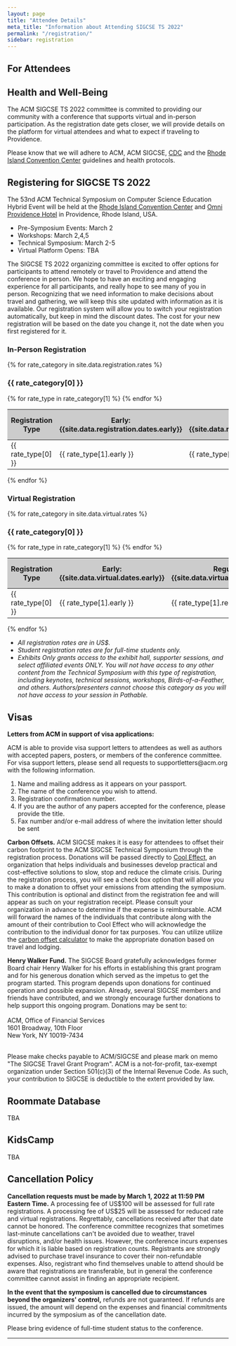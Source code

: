 ```yaml
---
layout: page
title: "Attendee Details"
meta_title: "Information about Attending SIGCSE TS 2022"
permalink: "/registration/"
sidebar: registration
---
```


<a name="registration"></a>


<style>
table tbody tr.odd, table tbody tr.alt, table tbody tr:nth-of-type(odd) {
    background-color: inherit;   /* reset rule in table.sccs */
}

table tbody:only-child tr.odd, table tbody:only-child tr.alt, table tbody:only-child tr:nth-of-type(odd) {
    background-color: #CCC;
}

table.multibody tbody:nth-child(odd) {
  background-color: #CCC;
}

th {
  text-align: center;
}

span.team-heading {
  font-size: 1.1rem;
}

</style>

<!-- Comment out for 2022
## Post-Conference Access to Pathable
The SIGCSE TS 2021 chairs are working with the SIGCSE board to investigate offering post-conference access to the materials in Pathable.  More will be posted and announce as decisions are made.

Note that anyone that already has purchased full registration to the 2021 Technical Symposium (prior to March 20, 2021) will continue to have access to Pathable until March 2022 and can login with the Pathable link in the nav menu above.

<a class="button large radius {{ site.data.registration.registration_button.style }}" href="{{ url }}{{ site.data.registration.registration_button.url }}"{% if site.data.registration.registration_button.url contains 'http' %} target="_blank" {% endif %}>{{ site.data.registration.registration_button.text }}</a>
-->
## For Attendees
 
## Health and Well-Being
The ACM SIGCSE TS 2022 committee is commited to providing our community with a conference that supports virtual and in-person participation.  As the registration date gets closer, we will provide details on the platform for virtual attendees and what to expect if traveling to Providence.

Please know that we will adhere to ACM, ACM SIGCSE, [CDC](https://www.cdc.gov/coronavirus/2019-ncov/your-health/gatherings.html) and the [Rhode Island Convention Center](https://www.riconvention.com/attend-an-event/covid-19-event-updates) guidelines and health protocols. 



## Registering for SIGCSE TS 2022          

The 53nd ACM Technical Symposium on Computer Science Education     
Hybrid Event will be held at the [Rhode Island Convention Center](http://www.riconvention.com) and 
[Omni Providence Hotel](https://www.omnihotels.com/hotels/providence)  in Providence, Rhode Island, USA. 

* Pre-Symposium Events: March 2
* Workshops: March 2,4,5
* Technical Symposium: March 2-5
* Virtual Platform Opens: TBA

The SIGCSE TS 2022 organizing committee is excited to offer options for participants to attend remotely or travel to Providence and attend the conference in person. We hope to have an exciting and engaging experience for all participants, and really hope to see many of you in person.  Recognizing that we need information to make decisions about travel and gathering, we will keep this site updated with information as it is available.  Our registration system will allow you to switch your registration automatically, but keep in mind the discount dates.  The cost for your new registration will be based on the date you change it, not the date when you first registered for it. 


### In-Person Registration
{% for rate_category in site.data.registration.rates %}
  <h3>{{ rate_category[0] }}</h3>
  <table width="100%" class="multibody">
    <tr><th scope="col">Registration Type</th><th scope="col">Early: <br>{{site.data.registration.dates.early}}</th><th scope="col">Regular: <br>{{site.data.registration.dates.regular}}</th><th scope="col">On-site: <br>{{site.data.registration.dates.day-of}}</th></tr>
    <tbody>
    {% for rate_type in rate_category[1] %}
      <tr><td>{{ rate_type[0] }}</td><td>{{ rate_type[1].early }}</td><td>{{ rate_type[1].regular }}</td><td>{{ rate_type[1].day-of }}</td></tr>
    {% endfor %}
    </tbody>
  </table>
  
{% endfor %}

### Virtual Registration
{% for rate_category in site.data.virtual.rates %}
  <h3>{{ rate_category[0] }}</h3>
  <table width="100%" class="multibody">
    <tr><th scope="col">Registration Type</th><th scope="col">Early: <br>{{site.data.virtual.dates.early}}</th><th scope="col">Regular: <br>{{site.data.virtual.dates.regular}}</th><th scope="col">On-site: <br>{{site.data.virtual.dates.day-of}}</th></tr>
    <tbody>
    {% for rate_type in rate_category[1] %}
      <tr><td>{{ rate_type[0] }}</td><td>{{ rate_type[1].early }}</td><td>{{ rate_type[1].regular }}</td><td>{{ rate_type[1].day-of }}</td></tr>
    {% endfor %}
    </tbody>
  </table>
  
{% endfor %}
* _All registration rates are in US$._    
* _Student registration rates are for full-time students only._    
* _Exhibits Only grants access to the exhibit hall, supporter sessions, and select affiliated events ONLY.  You will not have access to any other content from the Technical Symposium with this type of registration, including keynotes, technical sessions, workshops, Birds-of-a-Feather, and others.  Authors/presenters cannot choose this category as you will not have access to your session in Pathable._

## Visas
<p><strong>Letters from ACM in support of visa applications:</strong></p><p>ACM is able to provide visa support letters to attendees as well as authors with accepted papers, posters, or members of the conference committee. For visa support letters, please send all requests to supportletters@acm.org with the following information.</p>
<ol>
<li>Name and mailing address as it appears on your passport.</li>
<li>The name of the conference you wish to attend.</li>
<li>Registration confirmation number.</li>
<li>If you are the author of any papers accepted for the conference, please provide the title.</li>
<li>Fax number and/or e-mail address of where the invitation letter should be sent</li>
</ol>

<p markdown="1" class="alert-box" role="alert">
<b>Carbon Offsets.</b> ACM SIGCSE makes it is easy for attendees to offset their carbon footprint to the ACM SIGCSE Technical Symposium through the registration process. Donations will be passed directly to <a href="https://www.cooleffect.org/">Cool Effect</a>, an organization that helps individuals and businesses develop practical and cost-effective solutions to slow, stop and reduce the climate crisis. During the registration process, you will see a check box option that will allow you to make a donation to offset your emissions from attending the symposium. This contribution is optional and distinct from the registration fee and will appear as such on your registration receipt. Please consult your organization in advance to determine if the expense is reimbursable.  ACM will forward the names of the individuals that contribute along with the amount of their contribution to Cool Effect who will acknowledge the contribution to the individual donor for tax purposes.  You can utilize utilize the <a href="https://www.cooleffect.org/content/travel-offset">carbon offset calculator</a> to make the appropriate donation based on travel and lodging. 
</p>

<p markdown="1" class="alert-box" role="alert">
<b>Henry Walker Fund.</b> The SIGCSE Board gratefully acknowledges former Board chair Henry Walker for his efforts in establishing this grant program and for his generous donation which served as the impetus to get the program started. This program depends upon donations for continued operation and possible expansion. Already, several SIGCSE members and friends have contributed, and we strongly encourage further donations to help support this ongoing program. Donations may be sent to:

<br>
<br>
ACM, Office of Financial Services
<br>
1601 Broadway, 10th Floor
<br>
New York, NY 10019-7434
<br>
<br>

Please make checks payable to ACM/SIGCSE and please mark on memo "The SIGCSE Travel Grant Program". ACM is a not-for-profit, tax-exempt organization under Section 501(c)(3) of the Internal Revenue Code. As such, your contribution to SIGCSE is deductible to the extent provided by law.
</p>


## Roommate Database

TBA

## KidsCamp
TBA



<!-- 
## Workshops

Workshops provide an in-depth review of, or introduction to, a topic of interest. A successful workshop should provide participants with materials and/or ideas that are immediately useful in the classroom.

All workshops will take place the Saturday and Sunday before the Technical Symposium starts as a part of "Workshop Weekend."  Like the Symposium itself, workshops will take place in Zoom meeting rooms through Pathable and will appear on the Pathable schedule of registrants.  

Each workshop will be three hours long.  A workshop fee is required and can be paid when you register for the Technical Symposium or can be added afterward if you choose to modify your registration.  _Symposium registration is required to attend any SIGCSE TS 2021 workshop._

__Workshop Registration Rates:__<br>
Early: {{site.data.registration.dates.early}} - {{site.data.registration.workshoprates.early}}<br>
Regular: {{site.data.registration.dates.regular}} - {{site.data.registration.workshoprates.regular}}<br>
On-site: {{site.data.registration.dates.day-of}} - {{site.data.registration.workshoprates.day-of}}<br>
<a href="{{ site.url }}/{{ site.baseurl }}/schedule/workshops">List of Available Workshops</a><br>

#### Affiliated Events

Affiliated Events are an excellent venue for SIGCSE TS sub-communities or groups to arrange a time to gather and present or discuss topics of interest. This year's slate of affiliated events highlight existing and emerging subfields, engage groups of diversity, and bring together communities of practice.

Affiliated events will take place in Pathable as the virtual platform. _Symposium registration is required to attend any SIGCSE TS 2021 affilated event._ See each individual affiliated event for information on registering. Some events require prior application or submission. For any questions related to affiliated events, please contact the organizers directly.

<a href="{{ site.url }}/{{ site.baseurl }}/schedule/affiliatedevents">List of Affiliated Events</a>

#### Special Events

Special events are sessions that take place outside the regular SIGCSE TS program and have been invited by the Symposium Chairs and/or the SIGCSE Board. These special events provide another way to engage with others at the Technical Symposium. _Symposium registration is required to attend any SIGCSE TS 2021 special event._ See each individual affiliated event for information on registering. For any questions related to affiliated events, please contact the organizers directly.

<a href="{{ site.url }}/{{ site.baseurl }}/schedule/specialevents">List of Special Events</a>

### Host Information

If your institution requires an address for reimbursement or approval purposes, you can use:

_Host:_ Association for Computing Machinery (ACM) / Special Interest Group on Computer Science Education (SIGCSE)    
_Address:_ 1601 Broadway, 10th Floor, New York, NY 10019-7434

_NOTE:_ This address cannot be used to send physical payments for registering for the Techncial Symposium.  For questions about how to register, please email [registration@sigcse2022.org](mailto:registration@sigcse2022.org).

As the Technical Symposium is being hosted in the United States (even if it is virtual), we have no VAT number that we can provide.

We also cannot provide VISA letters at this time.

### Questions?

For general questions about registration or help with Cvent, please email [registration@sigcse2022.org](mailto:registration@sigcse2022.org).

For help with special circumstances, such as proof of participation, please email [support@sigcse2022.org](mailto:support@sigcse2022.org).

Authors or presenters with questions regarding their participation in the Technical Symposium should email [program@sigcse2022.org](mailto:program@sigcse2022.org) or [symposium@sigcse2022.org](mailto:symposium@sigcse2022.org) as appropriate.
-->

## Cancellation Policy

<p><strong>Cancellation requests must be made by March 1, 2022 at 11:59 PM Eastern Time.</strong> A processing fee of US$100 will be assessed for full rate registrations. A processing fee of US$25 will be assessed for reduced rate and virtual registrations. Regrettably, cancellations received after that date cannot be honored. The conference committee recognizes that sometimes last-minute cancellations can't be avoided due to weather, travel disruptions, and/or health issues. However, the conference incurs expenses for which it is liable based on registration counts. Registrants  are strongly advised to purchase travel insurance to cover their non-refundable expenses. Also, registrant who find themselves unable to attend should be aware that registrations are transferable, but in general the conference committee cannot assist in finding an appropriate recipient.</p>

<p><strong>In the event that the symposium is cancelled due to circumstances beyond the organizers' control,</strong> refunds are not guaranteed. If refunds are issued, the amount will depend on the expenses and financial commitments incurred by the symposium as of the cancellation date.</p>

Please bring evidence of full-time student status to the conference. 
<hr />

